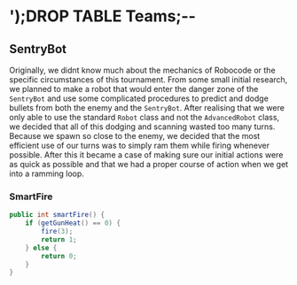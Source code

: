 # ');DROP TABLE Teams;--

## SentryBot

Originally, we didnt know much about the mechanics of Robocode or the specific circumstances of this tournament. From some small initial research, we planned to make a robot that would enter the danger zone of the `SentryBot` and use some complicated procedures to predict and dodge bullets from both the enemy and the `SentryBot`. After realising that we were only able to use the standard `Robot` class and not the `AdvancedRobot` class, we decided that all of this dodging and scanning wasted too many turns. Because we spawn so close to the enemy, we decided that the most efficient use of our turns was to simply ram them while firing whenever possible. After this it became a case of making sure our initial actions were as quick as possible and that we had a proper course of action when we get into a ramming loop.

### SmartFire
```java
public int smartFire() {
	if (getGunHeat() == 0) {
		fire(3);
		return 1;
	} else {
		return 0;
	}
}
```
